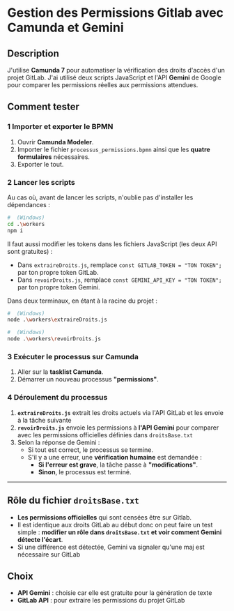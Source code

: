# Gestion des Permissions Gitlab avec Camunda et Gemini

## Description
J'utilise **Camunda 7** pour automatiser la vérification des droits d'accès d'un projet GitLab. J'ai utilisé deux scripts JavaScript et l'API **Gemini** de Google pour comparer les permissions réelles aux permissions attendues.

## Comment tester

### 1️ Importer et exporter le BPMN
1. Ouvrir **Camunda Modeler**.
2. Importer le fichier `processus_permissions.bpmn` ainsi que les **quatre formulaires** nécessaires.
3. Exporter le tout.

### 2️ Lancer les scripts
Au cas où, avant de lancer les scripts, n'oublie pas d'installer les dépendances :
```sh
#  (Windows)
cd .\workers
npm i 
```

Il faut aussi modifier les tokens dans les fichiers JavaScript (les deux API sont gratuites) :
- Dans `extraireDroits.js`, remplace `const GITLAB_TOKEN = "TON TOKEN";` par ton propre token GitLab.
- Dans `revoirDroits.js`, remplace `const GEMINI_API_KEY = "TON TOKEN";` par ton propre token Gemini.

Dans deux terminaux, en étant à la racine du projet :
```sh
#  (Windows)
node .\workers\extraireDroits.js 
```
```sh
#  (Windows)
node .\workers\revoirDroits.js
```

### 3️ Exécuter le processus sur Camunda
1. Aller sur la **tasklist Camunda**.
2. Démarrer un nouveau processus **"permissions"**.

### 4️ Déroulement du processus
1. **`extraireDroits.js`** extrait les droits actuels via l'API GitLab et les envoie à la tâche suivante
2. **`revoirDroits.js`** envoie les permissions à **l'API Gemini** pour comparer avec les permissions officielles définies dans `droitsBase.txt`
3. Selon la réponse de Gemini :
   - Si tout est correct, le processus se termine.
   - S'il y a une erreur, une **vérification humaine** est demandée :
     - **Si l'erreur est grave**, la tâche passe à **"modifications"**.
     - **Sinon**, le processus est terminé.


---

## Rôle du fichier `droitsBase.txt`
- **Les permissions officielles** qui sont censées être sur Gitlab.
- Il est identique aux droits GitLab au début donc on peut faire un test simple : **modifier un rôle dans `droitsBase.txt` et voir comment Gemini détecte l'écart**.
- Si une différence est détectée, Gemini va signaler qu'une maj est nécessaire sur GitLab

## Choix
- **API Gemini** : choisie car elle est gratuite pour la génération de texte
- **GitLab API** : pour extraire les permissions du projet GitLab

